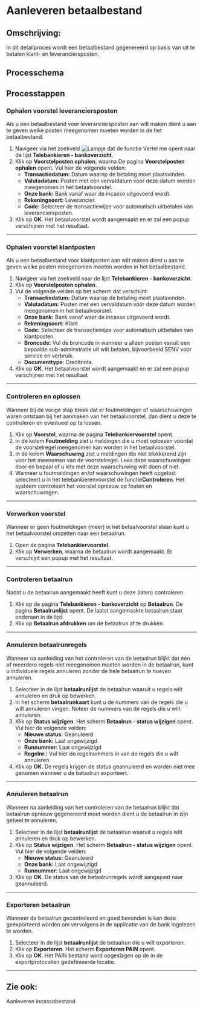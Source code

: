 # Aanleveren betaalbestand


## Omschrijving:
In dit detailproces wordt een betaalbestand gegenereerd op basis van uit te betalen klant- en leveranciersposten.

## Processchema

## Processtappen

### Ophalen voorstel leveranciersposten

Als u een betaalbestand voor leveranciersposten aan wilt maken dient u aan te geven welke posten meegenomen moeten worden in de het betaalbestand. 

1. Navigeer via het zoekveld ![Lampje dat de functie Vertel me opent](https://docs.microsoft.com/nl-NL/dynamics365/business-central/media/ui-search/search_small.png "Vertel me wat u wilt doen") naar de lijst **Telebankieren - bankoverzicht**.
2. Klik op  **Voorstelposten ophalen**, waarna De pagina **Voorstelposten ophalen** opent. Vul hier de volgende velden:
	* **Transactiedatum:** Datum waarop de betaling moet plaatsvinden.
	* **Valutadatum:** Posten met een vervaldatum vóór deze datum worden meegenomen in het betaalvoorstel.
	* **Onze bank:** Bank vanaf waar de incasso uitgevoerd wordt.
	* **Rekeningsoort:** Leverancier.
	* **Code:** Selecteer de transactiewijze voor automatisch uitbetalen van leveranciersposten.
5. Klik op **OK**. Het betaalvoorstel wordt aangemaakt en er zal een popup verschijnen met het resultaat.

<hr>  

### Ophalen voorstel klantposten

Als u een betaalbestand voor klantposten aan wilt maken dient u aan te geven welke posten meegenomen moeten worden in het betaalbestand. 

 1. Navigeer via het zoekveld naar de lijst **Telebankieren - bankoverzicht**.
 2. Klik op **Voorstelposten ophalen**.
 3. Vul de volgende velden op het scherm dat verschijnt:
	* **Transactiedatum:** Datum waarop de betaling moet plaatsvinden.
	* **Valutadatum:** Posten met een vervaldatum vóór deze datum worden meegenomen in het betaalvoorstel.	
	* **Onze bank:** Bank vanaf waar de incasso uitgevoerd wordt.
	* **Rekeningsoort:** Klant.
	* **Code:** Selecteer de transactiewijze voor automatisch uitbetalen van klantposten.
	* **Broncode:** Vul de broncode in wanneer u alleen posten vanuit een bepaalde sub-adminstratie uit wilt betalen, bijvoorbeeld SENV voor service en verbruik.
	* **Documenttype**: Creditnota.
 4. Klik op **OK**. Het betaalvoorstel wordt aangemaakt en er zal een popup verschijnen met het resultaat

<hr>

### Controleren en oplossen

Wanneer bij de vorige stap bleek dat er foutmeldingen of waarschuwingen waren ontstaan bij het aanmaken van het betaalvoorstel, dan dient u deze te controleren en eventueel op te lossen. 

 1. Klik op **Voorstel**, waarna de pagina **Telebankiervoorstel** opent.
 2. In de kolom **Foutmelding** ziet u meldingen die u moet oplossen voordat de voorstelregel meegenomen kan worden in het betaalvoorstel.
 3. In de kolom **Waarschuwing** ziet u meldingen die niet blokkerend zijn voor het meenemen van de voorstelregel. Lees deze waarschuwingen door en bepaal of u iets met deze waarschuwing wilt doen of niet. 
 4. Wanneer u foutmeldingen en/of waarschuwingen heeft opgelost selecteert u in het telebankierenvoorstel de functie**Controleren**. Het systeem controleert het voorstel opnieuw op fouten en waarschuwingen. 

<hr>

### Verwerken voorstel

Wanneer er geen foutmeldingen (meer) in het betaalvoorstel staan kunt u het betaalvoorstel omzetten naar een betaalrun. 

 1. Open de pagina **Telebankiervoorstel**.
 2. Klik op **Verwerken**, waarna de betaalrun wordt aangemaakt. Er verschijnt een popup met het resultaat. 

<hr>

### Controleren betaalrun
 
Nadat u de betaalrun aangemaakt heeft kunt u deze (laten) controleren.

 1. Klik op de pagina  **Telebankieren - bankoverzicht** op **Betaalrun**. De pagina **Betaalrunlijst** opent. De laatst aangemaakte betaalrun staat onderaan in de lijst. 
 2. Klik op **Betaalrun afdrukken** om de betaalrun af te drukken. 

<hr>

### Annuleren betaalrunregels

Wanneer na aanleiding van het controleren van de betaalrun blijkt dat één of meerdere regels niet meegenomen moeten worden in de betaalrun, kunt u individuele regels annuleren zonder de hele betaalrun te hoeven annuleren. 

 1. Selecteer in de lijst **betaalrunlijst** de betaalrun waaruit u regels wilt annuleren en druk op bewerken. 
 2. In het scherm **betaalrunkaart** kunt u de nummers van de regels die u wilt annuleren vingen. Noteer de nummers van de regels die u wilt annuleren. 
 3. Klik op **Status wijzigen**. Het scherm **Betaalrun - status wijzigen** opent. Vul hier de volgende velden:
	* **Nieuwe status:** Geanuleerd
	* **Onze bank:** Laat ongewijzigd
	* **Runnummer:** Laat ongewijzigd
	* **Regelnr.:** Vul hier de regelnummers in van de regels die u wilt annuleren
4. Klik op **OK**. De regels krijgen de status geannuleerd en worden niet mee genomen wanneer u de betaalrun exporteert. 

<hr>

### Annuleren betaalrun

Wanneer na aanleiding van het controleren van de betaalrun blijkt dat betaalrun opnieuw gegenereerd moet worden dient u de betaalrun in zijn geheel te annuleren. 

 1. Selecteer in de lijst **betaalrunlijst** de betaalrun waaruit u regels wilt annuleren en druk op bewerken. 
 2. Klik op **Status wijzigen**. Het scherm **Betaalrun - status wijzigen** opent. Vul hier de volgende velden:
	* **Nieuwe status:** Geanuleerd
	* **Onze bank:** Laat ongewijzigd
	* **Runnummer:** Laat ongewijzigd
4. Klik op **OK**. De status van de betaalrunregels wordt aangepast naar geannuleerd.  

<hr>

### Exporteren betaalrun

Wanneer de betaalrun gecontroleerd en goed bevonden is kan deze geëxporteerd worden om vervolgens in de applicatie van de bank ingelezen te worden. 

 1. Selecteer in de lijst **betaalrunlijst** de betaalrun die u wilt exporteren. 
 2.  Klik op **Exporteren**. Het scherm **Exporteren PAIN** opent. 
 3. Klik op **OK**. Het PAIN bestand word opgeslagen op de in de exportprotocollen gedefinieerde locatie.

<hr>

## Zie ook:
Aanleveren incassobestand  

<!--stackedit_data:
eyJoaXN0b3J5IjpbLTEzMDcxNDAzODEsLTExNDMwNTM5OTQsMT
E1NDQ4NTQ0MF19
-->